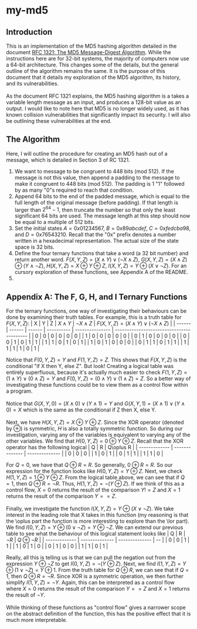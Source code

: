 # my-md5
## Introduction
This is an implementation of the MD5 hashing algorithm detailed in the document [RFC 1321: The MD5 Message-Digest Algorithm](https://www.rfc-editor.org/rfc/rfc1321). While the instructions here are for 32-bit systems, the majority of computers now use a 64-bit architecture. This changes some of the details, but the general outline of the algorithm remains the same. It is the purpose of this document that it details my exploration of the MD5 algorithm, its history, and its vulnerabilities. \
 \
As the document RFC 1321 explains, the MD5 hashing algorithm is a takes a variable length message as an input, and produces a 128-bit value as an output. I would like to note here that MD5 is no longer widely used, as it has known collision vulnerabilities that significantly impact its security. I will also be outlining these vulnerabilities at the end.
## The Algorithm
Here, I will outline the procedure for creating an MD5 hash out of a message, which is detailed in Section 3 of RC 1321. 
1. We want to message to be congruent to 448 bits (mod 512). If the message is not this value, then append a padding to the message to make it congruent to 448 bits (mod 512). The padding is 1 "1" followed by as many "0"s required to reach that condition. 
2. Append 64 bits to the end of the padded message, which is equal to the full length of the original message (before padding). If that length is larger than $2^{64}-1$, then truncate the number so that only the least significant 64 bits are used. The message length at this step should now be equal to a multiple of 512 bits.
3. Set the initial states $A=0x01234567$, $B=0x89abcdef$, $C=0xfedcba98$, and $D=0x76543210$. Recall that the "0x" prefix denotes a number written in a hexadecimal representation. The actual size of the state space is 32 bits. 
4. Define the four ternary functions that take a word (a 32 bit number) and return another word. 
$F(X,Y,Z)=(X\land Y)\lor (\neg X \land Z)$, $G(X,Y,Z)=(X\land Z)\oplus (Y\land \neg Z)$, $H(X,Y,Z)=X\oplus Y\oplus Z$, $I(X,Y,Z)=Y\oplus (X\lor \neg Z)$. For an cursory exploration of these functions, see Appendix A of the README.
5. 

## Appendix A: The F, G, H, and I Ternary Functions
For the ternary functions, one way of investigating their behaviours can be done by examining their truth tables. For example, this is a truth table for $F(X,Y,Z)$:
| X      | Y      | Z      | $X\land Y$ | $\neg X\land Z$ | $F(X,Y,Z)=(X\land Y)\lor (\neg X\land Z)$ |
| ------ | ------ | ------ | ---------- | --------------- | ----------------------------------------- |
| 0      | 0      | 0      | 0          | 0               | 0                                         |
| 1      | 0      | 0      | 0          | 0               | 0                                         |
| 0      | 1      | 0      | 0          | 0               | 0                                         |
| 0      | 0      | 1      | 0          | 1               | 1                                         |
| 1      | 1      | 0      | 1          | 0               | 1                                         |
| 1      | 0      | 1      | 0          | 0               | 0                                         |
| 0      | 1      | 1      | 0          | 1               | 1                                         |
| 1      | 1      | 1      | 1          | 0               | 1                                         |

Notice that $F(0,Y,Z) = Y$ and $F(1,Y,Z)=Z$. This shows that $F(X,Y,Z)$ is the conditional "if X then Y, else Z".  But look! Creating a logical table was entirely superfluous, because it's actually much easier to check $F(1,Y,Z)=(1\land Y)\lor (0\land Z)=Y$ and $F(0,Y,Z)=(0\land Y)\lor (1\land Z)=Z$. So a better way of investigating these functions could be to view them as a control flow within a program. \
 \
Notice that $G(X,Y,0)=(X\land 0)\lor (Y\land 1)=Y$ and $G(X,Y,1)=(X\land 1)\lor (Y\land 0)=X$ which is the same as the conditional if Z then X, else Y. \
 \
Next, we have $H(X,Y,Z)=X\oplus Y\oplus Z$. Since the XOR operator (denoted by $\oplus$) is symmetric, $H$ is also a totally symmetric function. So during our investigation, varying any of the variables is equivalent to varying any of the other variables. We find that $H(0,Y,Z)=0\oplus Y\oplus Z$. Recall that the XOR operator has the following logical 
| Q | R | Q\oplus R |
| ------------- | -------------- | -------------- |
| 0 | 0 | 0 |
| 1 | 0 | 1 |
| 0 | 1 | 1 |
| 1 | 1 | 0 |

For $Q=0$, we have that $Q\oplus R=R$. So generally, $0\oplus R=R$. So our expression for the function looks like $H(0,Y,Z)=Y\oplus Z$. Next, we check $H(1,Y,Z)=1\oplus Y\oplus Z$. From the logical table above, we can see that if $Q=1$, then $Q\oplus R=\neg R$. Thus, $H(1,Y,Z)=\neg (Y\oplus Z)$. If we think of this as a control flow, $X=0$ returns the result of the comparison $Y!= Z$ and $X=1$ returns the result of the comparison $Y==Z$. \
 \
Finally, we investigate the function $I(X,Y,Z)=Y\oplus(X\lor\neg Z)$. We take interest in the leading role that X takes in this function (my reasoning is that the \oplus part the function is more interesting to explore than the \lor part). We find $I(0,Y,Z)=Y\oplus(0\lor\neg Z)=Y\oplus\neg Z$. We can extend our previous table to see what the behaviour of this logical statement looks like 
| Q | R | $\neg R$ | $Q\oplus\neg R$ |
| ------------- | -------------- | -------------- | -- |
| 0 | 0 | 1 | 1 |
| 1 | 0 | 1 | 0 |
| 0 | 1 | 0 | 0 |
| 1 | 1 | 0 | 1 |

Really, all this is telling us is that we can pull the negation out from the expression $Y\oplus\neg Z$ to get $I(0,Y,Z)=\neg(Y\oplus Z)$. Next, we find $I(1,Y,Z)=Y\oplus (1 \lor\neg Z)=Y\oplus 1$. From the truth table for $Q\oplus R$, we can see that if $Q=1$, then $Q\oplus R=\neg R$. Since XOR is a symmetric operation, we then further simplify $I(1,Y,Z)=\neg Y$. Again, this can be interpreted as a control flow where $X=0$ returns the result of the comparison $Y==Z$ and $X=1$ returns the result of $\neg Y$. \
 \
While thinking of these functions as "control flow" gives a narrower scope on the abstract definition of the function, this has the positive effect that it is much more interpretable. 
